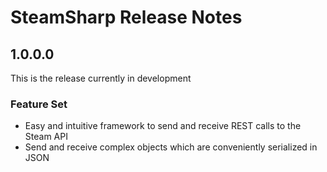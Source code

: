 # SteamSharp Release Notes

## 1.0.0.0

This is the release currently in development

### Feature Set

* Easy and intuitive framework to send and receive REST calls to the Steam API
* Send and receive complex objects which are conveniently serialized in JSON